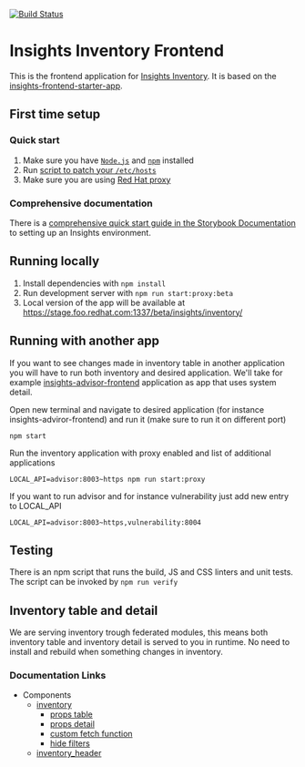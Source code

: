 [![Build Status](https://jenkins-insights-jenkins.1b13.insights.openshiftapps.com/buildStatus/icon?job=insights-inventory-frontend/insights-inventory-frontend-ci)](https://jenkins-insights-jenkins.1b13.insights.openshiftapps.com/job/insights-inventory-frontend/job/insights-inventory-frontend-ci/)

# Insights Inventory Frontend

This is the frontend application for [Insights Inventory](https://github.com/RedHatInsights/insights-inventory). It is based on the [insights-frontend-starter-app](git@github.com:RedHatInsights/insights-frontend-starter-app.git).
## First time setup
### Quick start
1. Make sure you have [`Node.js`](https://nodejs.org/en/) and [`npm`](https://www.npmjs.com/) installed
2. Run [script to patch your `/etc/hosts`](https://github.com/RedHatInsights/insights-proxy/blob/master/scripts/patch-etc-hosts.sh)
3. Make sure you are using [Red Hat proxy](http://hdn.corp.redhat.com/proxy.pac)

### Comprehensive documentation
There is a [comprehensive quick start guide in the Storybook Documentation](https://github.com/RedHatInsights/insights-frontend-storybook/blob/master/src/docs/welcome/quickStart/DOC.md) to setting up an Insights environment.

## Running locally
1. Install dependencies with `npm install`
2. Run development server with `npm run start:proxy:beta`
3. Local version of the app will be available at https://stage.foo.redhat.com:1337/beta/insights/inventory/

## Running with another app

If you want to see changes made in inventory table in another application you will have to run both inventory and desired application. We'll take for example [insights-advisor-frontend](https://github.com/RedHatInsights/insights-advisor-frontend) application as app that uses system detail.

Open new terminal and navigate to desired application (for instance insights-adviror-frontend) and run it (make sure to run it on different port)
```
npm start
```

Run the inventory application with proxy enabled and list of additional applications
```
LOCAL_API=advisor:8003~https npm run start:proxy
```

If you want to run advisor and for instance vulnerability just add new entry to LOCAL_API
```
LOCAL_API=advisor:8003~https,vulnerability:8004
```

## Testing
There is an npm script that runs the build, JS and CSS linters and unit tests. The script can be invoked by
`npm run verify`

## Inventory table and detail

We are serving inventory trough federated modules, this means both inventory table and inventory detail is served to you in runtime. No need to install and rebuild when something changes in inventory.

### Documentation Links

* Components
  * [inventory](https://github.com/RedHatInsights/insights-inventory-frontend/blob/master/doc/inventory.md)
    * [props table](https://github.com/RedHatInsights/insights-inventory-frontend/blob/master/doc/props_table.md)
    * [props detail](https://github.com/RedHatInsights/insights-inventory-frontend/blob/master/doc/props_detail.md)
    * [custom fetch function](https://github.com/RedHatInsights/insights-inventory-frontend/blob/doc/custom_fetch.md)
    * [hide filters](https://github.com/RedHatInsights/insights-inventory-frontend/blob/master/doc/hide_filters.md)
  * [inventory_header](https://github.com/RedHatInsights/insights-inventory-frontend/blob/master/doc/inventory_header.md)
